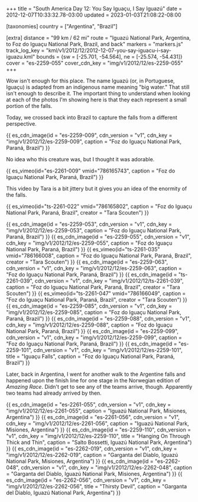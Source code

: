 +++
title = "South America Day 12: You Say Iguaçu, I Say Iguazú"
date = 2012-12-07T10:33:32.78-03:00
updated = 2023-01-03T21:08:22-08:00

[taxonomies]
country = ["Argentina", "Brazil"]

[extra]
distance = "99 km / 62 mi"
route = "Iguazú National Park, Argentina, to Foz do Iguaçu National Park, Brazil, and back"
markers = "markers.js"
track_log_key = "kml/v1/2012/12/2012-12-07-you-say-iguacu-i-say-iguazu.kml"
bounds = {sw = [-25.701, -54.564], ne = [-25.574, -54.431]}
cover = "es-2259-055"
cover_cdn_key = "img/v1/2012/12/es-2259-055"
+++

Wow isn't enough for this place. The name Iguazú (or, in Portuguese, Iguaçu) is adapted from an indigenous name meaning "big water." That still isn't enough to describe it. The important thing to understand when looking at each of the photos I'm showing here is that they each represent a small portion of the falls.

<!-- more -->

Today, we crossed back into Brazil to capture the falls from a different perspective.

{{ es_cdn_image(id = "es-2259-009", cdn_version = "v1", cdn_key = "img/v1/2012/12/es-2259-009", caption = "Foz do Iguaçu National Park, Paraná, Brazil") }}

No idea who this creature was, but I thought it was adorable.

{{ es_vimeo(id="es-2261-009" vmid="786165743", caption = "Foz do Iguaçu National Park, Paraná, Brazil") }}

This video by Tara is a bit jittery but it gives you an idea of the enormity of the falls.

{{ es_vimeo(id="ts-2261-022" vmid="786165802", caption = "Foz do Iguaçu National Park, Paraná, Brazil", creator = "Tara Scouten") }}

{{ es_cdn_image(id = "es-2259-053", cdn_version = "v1", cdn_key = "img/v1/2012/12/es-2259-053", caption = "Foz do Iguaçu National Park, Paraná, Brazil") }}
{{ es_cdn_image(id = "es-2259-055", cdn_version = "v1", cdn_key = "img/v1/2012/12/es-2259-055", caption = "Foz do Iguaçu National Park, Paraná, Brazil") }}
{{ es_vimeo(id="ts-2261-035" vmid="786166008", caption = "Foz do Iguaçu National Park, Paraná, Brazil", creator = "Tara Scouten") }}
{{ es_cdn_image(id = "es-2259-063", cdn_version = "v1", cdn_key = "img/v1/2012/12/es-2259-063", caption = "Foz do Iguaçu National Park, Paraná, Brazil") }}
{{ es_cdn_image(id = "ts-2261-039", cdn_version = "v1", cdn_key = "img/v1/2012/12/ts-2261-039", caption = "Foz do Iguaçu National Park, Paraná, Brazil", creator = "Tara Scouten") }}
{{ es_vimeo(id="ts-2261-047" vmid="786166049", caption = "Foz do Iguaçu National Park, Paraná, Brazil", creator = "Tara Scouten") }}
{{ es_cdn_image(id = "es-2259-085", cdn_version = "v1", cdn_key = "img/v1/2012/12/es-2259-085", caption = "Foz do Iguaçu National Park, Paraná, Brazil") }}
{{ es_cdn_image(id = "es-2259-088", cdn_version = "v1", cdn_key = "img/v1/2012/12/es-2259-088", caption = "Foz do Iguaçu National Park, Paraná, Brazil") }}
{{ es_cdn_image(id = "es-2259-099", cdn_version = "v1", cdn_key = "img/v1/2012/12/es-2259-099", caption = "Foz do Iguaçu National Park, Paraná, Brazil") }}
{{ es_cdn_image(id = "es-2259-101", cdn_version = "v1", cdn_key = "img/v1/2012/12/es-2259-101", title = "Iguaçu Falls", caption = "Foz do Iguaçu National Park, Paraná, Brazil") }}

Later, back in Argentina, I went for another walk to the Argentine falls and happened upon the finish line for one stage in the Norwegian edition of _Amazing Race_. Didn't get to see any of the teams arrive, though. Apparently two teams had already arrived by then.

{{ es_cdn_image(id = "es-2261-055", cdn_version = "v1", cdn_key = "img/v1/2012/12/es-2261-055", caption = "Iguazú National Park, Misiones, Argentina") }}
{{ es_cdn_image(id = "es-2261-056", cdn_version = "v1", cdn_key = "img/v1/2012/12/es-2261-056", caption = "Iguazú National Park, Misiones, Argentina") }}
{{ es_cdn_image(id = "es-2259-110", cdn_version = "v1", cdn_key = "img/v1/2012/12/es-2259-110", title = "Hanging On Through Thick and Thin", caption = "Salto Bossetti, Iguazú National Park, Argentina") }}
{{ es_cdn_image(id = "es-2262-019", cdn_version = "v1", cdn_key = "img/v1/2012/12/es-2262-019", caption = "Garganta del Diablo, Iguazú National Park, Misiones, Argentina") }}
{{ es_cdn_image(id = "es-2262-048", cdn_version = "v1", cdn_key = "img/v1/2012/12/es-2262-048", caption = "Garganta del Diablo, Iguazú National Park, Misiones, Argentina") }}
{{ es_cdn_image(id = "es-2262-056", cdn_version = "v1", cdn_key = "img/v1/2012/12/es-2262-056", title = "Thirsty Devil", caption = "Garganta del Diablo, Iguazú National Park, Argentina") }}
